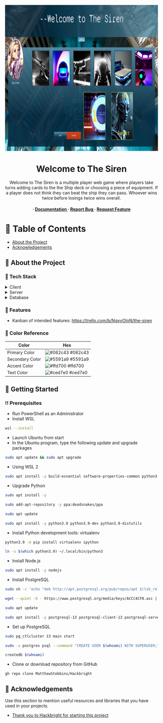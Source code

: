 <div align='center'>

<img src=https://github.com/MatthewStebbins/Hackbright/blob/socket/static/img/Main%20image.png alt="logo" width=854 height=480 />

<h1>Welcome to The Siren </h1>
<p>Welcome to The Siren is a multiple player web game where players take turns adding cards to the the Ship deck or choosing a piece of equipment. If a player does not think they can beat the ship they can pass. Whoever wins twice before losings twice wins overall.</p>

<h4> <span> · </span> <a href="https://github.com/MatthewStebbins/Hackbright/blob/master/README.md"> Documentation </a> <span> · </span> <a href="https://github.com/MatthewStebbins/Hackbright/issues"> Report Bug </a> <span> · </span> <a href="https://github.com/MatthewStebbins/Hackbright/issues"> Request Feature </a> </h4>


</div>

# :notebook_with_decorative_cover: Table of Contents

- [About the Project](#star2-about-the-project)
- [Acknowledgements](#gem-acknowledgements)


## :star2: About the Project
### :space_invader: Tech Stack
<details> <summary>Client</summary> <ul>
<li><a href="https://react.dev/">React</a></li>
<li><a href="https://developer.mozilla.org/en-US/docs/Web/javascript">Javascript</a></li>
<li><a href="https://socket.io/">SocketIO</a></li>
<li><a href="https://jinja.palletsprojects.com/en/3.1.x/">Jinja</a></li>
<li><a href="https://developer.mozilla.org/en-US/docs/Web/HTML">HTML </a></li>
<li><a href="https://developer.mozilla.org/en-US/docs/Web/CSS">CSS</a></li>
</ul> </details>
<details> <summary>Server</summary> <ul>
<li><a href="https://flask-socketio.readthedocs.io/en/latest/">Flask-SocketIO</a></li>
<li><a href="https://flask.palletsprojects.com/en/3.0.x/">Flask </a></li>
<li><a href="https://flask-sqlalchemy.palletsprojects.com/en/3.1.x/">Flask-SQLAlchemy</a></li>
<li><a href="https://www.python.org/">Python</a></li>
</ul> </details>
<details> <summary>Database</summary> <ul>
<li><a href="https://www.postgresql.org/">PostgreSQL</a></li>
</ul> </details>

### :dart: Features
- Kanban of intended features: https://trello.com/b/NgxyOInN/the-siren

### :art: Color Reference
| Color | Hex |
| --------------- | ---------------------------------------------------------------- |
| Primary Color | ![#062c43](https://via.placeholder.com/10/062c43?text=+) #062c43 |
| Secondary Color | ![#5591a9](https://via.placeholder.com/10/5591a9?text=+) #5591a9 |
| Accent Color | ![#ffd700](https://via.placeholder.com/10/ffd700?text=+) #ffd700 |
| Text Color | ![#ced7e0](https://via.placeholder.com/10/ced7e0?text=+) #ced7e0 |

## :toolbox: Getting Started

### :bangbang: Prerequisites

- Run PowerShell as an Administrator
- Install WSL
```bash
wsl --install
```
- Launch Ubuntu from start
- In the Ubuntu program, type the following update and upgrade packages
```bash
sudo apt update && sudo apt upgrade
```
- Using WSL 2
```bash
sudo apt install -y build-essential software-properties-common python3-pip python3-venv python3-dev
```
- Upgrade Python
```bash
sudo apt install -y
```

```bash
sudo add-apt-repository -y ppa:deadsnakes/ppa
```

```bash
sudo apt update
```

```bash
sudo apt install -y python3.9 python3.9-dev python3.9-distutils
```
- Install Python development tools: virtualenv
```bash
python3.9 -m pip install virtualenv ipython
```

```bash
ln -s $(which python3.9) ~/.local/bin/python3
```
- Install Node.js
```bash
sudo apt install -y nodejs
```
- Install PostgreSQL
```bash
sudo sh -c 'echo "deb http://apt.postgresql.org/pub/repos/apt $(lsb_release -cs)-pgdg main" > /etc/apt/sources.list.d/pgdg.list'
```

```bash
wget --quiet -O - https://www.postgresql.org/media/keys/ACCC4CF8.asc | sudo apt-key add -
```

```bash
sudo apt update
```

```bash
sudo apt install -y postgresql-13 postgresql-client-13 postgresql-server-dev-13 libpq-dev
```
- Set up PostgreSQL
```bash
sudo pg_ctlcluster 13 main start
```

```bash
sudo -u postgres psql --command "CREATE USER $(whoami) WITH SUPERUSER;"
```

```bash
createdb $(whoami)
```
- Clone or download repository from GitHub
```bash
gh repo clone MatthewStebbins/Hackbright
```


## :gem: Acknowledgements

Use this section to mention useful resources and libraries that you have used in your projects.

- [Thank you to Hackbright for starting this project](https://hackbrightacademy.com/)